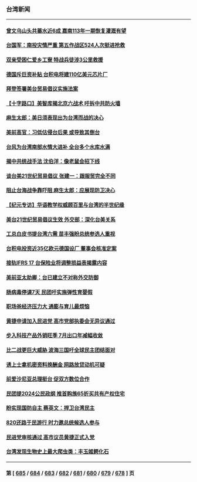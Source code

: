 ### 台湾新闻
---
#### [曾文乌山头共蓄水近6成 嘉南113年一期恢复灌溉有望](../../pages/ncid1349361/n14050775.md) 
#### [台国军：南投灾情严重 第五作战区524人次挺进抢救](../../pages/ncid1349361/n14050767.md) 
#### [双亲受困仁爱乡工寮 特战兵徒涉3公里救援](../../pages/ncid1349361/n14050715.md) 
#### [德国斥巨资补贴 台积电将建110亿美元芯片厂](../../pages/ncid1349361/n14050361.md) 
#### [拜登签署美台贸易倡议实施法案](../../pages/ncid1349361/n14050310.md) 
#### [【十字路口】美智库揭北京六战术 吁拆中共防火墙](../../pages/ncid1349361/n14050206.md) 
#### [麻生太郎：美日须表现出为台湾而战的决心](../../pages/ncid1349361/n14050269.md) 
#### [美前高官：习低估侵台后果 或导致其倒台](../../pages/ncid1349361/n14050263.md) 
#### [台风为台湾南部水情大进补 全台多个水库水满](../../pages/ncid1349361/n14050219.md) 
#### [揭中共统战手法 沈伯洋：像老鼠会招下线](../../pages/ncid1349361/n14050268.md) 
#### [谈台美21世纪贸易倡议 张建一：跟服贸完全不同](../../pages/ncid1349361/n14050265.md) 
#### [阻止台海战争靠吓阻 麻生太郎：应展现防卫决心](../../pages/ncid1349361/n14050266.md) 
#### [【纪元专访】华语教学权威顾百里与台湾的半世纪缘](../../pages/ncid1349361/n14050201.md) 
#### [美台21世纪贸易倡议生效 外交部：深化台美关系](../../pages/ncid1349361/n14050188.md) 
#### [工总白皮书提台湾六需 苗丰强盼总统参选人重视](../../pages/ncid1349361/n14050177.md) 
#### [台积电投资近35亿欧元德国设厂 董事会核准定案](../../pages/ncid1349361/n14050179.md) 
#### [接轨IFRS 17 台保险业将调整损益表揭露内容](../../pages/ncid1349361/n14050176.md) 
#### [美前亚太助卿：台已建立不对称外交防御](../../pages/ncid1349361/n14050174.md) 
#### [肠病毒停课7天 民团吁实施弹性育婴假](../../pages/ncid1349361/n14050194.md) 
#### [职场爸经济压力大 通膨与育儿最烦恼](../../pages/ncid1349361/n14050196.md) 
#### [黄捷申请加入民进党 高市党部执委会无异议通过](../../pages/ncid1349361/n14050182.md) 
#### [步入科技产品外销旺季 7月出口年减幅收敛](../../pages/ncid1349361/n14050183.md) 
#### [比二战更巨大威胁 波海三国吁全球民主团结面对](../../pages/ncid1349361/n14050185.md) 
#### [诱上士拿机密资料换酬金 网路放贷动机可疑](../../pages/ncid1349361/n14050123.md) 
#### [前爱沙尼亚总理挺台 促双方数位合作](../../pages/ncid1349361/n14050163.md) 
#### [民团提2024公民政纲 推首购族65折买共有产权住宅](../../pages/ncid1349361/n14050107.md) 
#### [盼实现国防自主  蔡英文：捍卫台湾民主](../../pages/ncid1349361/n14050109.md) 
#### [820还路于民游行 时力邀总统候选人参与](../../pages/ncid1349361/n14050126.md) 
#### [民进党审核通过 高市议员黄捷正式入党](../../pages/ncid1349361/n14050106.md) 
#### [台湾发现生物史上最大爬虫类：丰玉姬鳄化石](../../pages/ncid1349361/n14049942.md) 

---
#### 第 [ [685](./685.md) / [684](./684.md) / [683](./683.md) / [682](./682.md) / [681](./681.md) / [680](./680.md) / [679](./679.md) / [678](./678.md) ] 页
